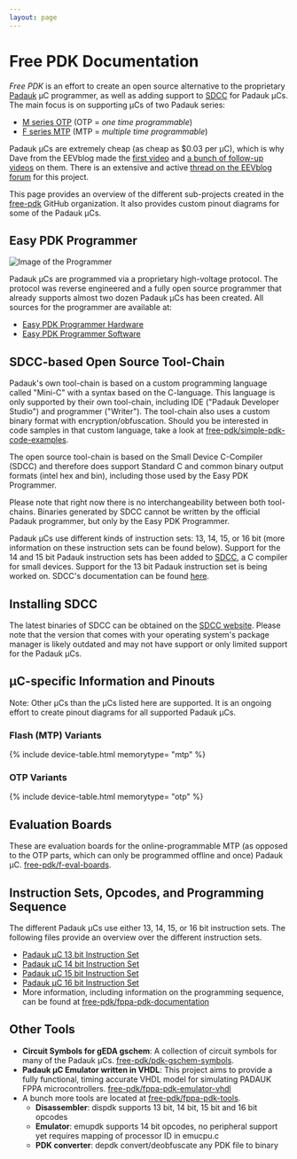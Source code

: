 ```yaml
---
layout: page
---
```


# Free PDK Documentation

*Free PDK* is an effort to create an open source alternative to the proprietary
[Padauk](http://www.padauk.com.tw/index_en.aspx) µC programmer,
as well as adding support to [SDCC](http://sdcc.sourceforge.net/) for Padauk µCs.
The main focus is on supporting µCs of two Padauk series:
- [M series OTP](http://www.padauk.com.tw/en/product/index.aspx?kind=41) (OTP = *one time programmable*)
- [F series MTP](http://www.padauk.com.tw/en/product/index.aspx?kind=42) (MTP = *multiple time programmable*)

Padauk µCs are extremely cheap (as cheap as $0.03 per µC), which is why
Dave from the EEVblog made the [first video](https://youtu.be/VYhAGnsnO7w)
and [a bunch of follow-up videos](https://www.youtube.com/watch?v=r45r4rV5JOI&list=PLvOlSehNtuHsiF93KOLoF1KAHArmIW9lC) on them.
There is an extensive and active
[thread on the EEVblog forum](http://eevblog.com/forum/blog/eevblog-1144-padauk-programmer-reverse-engineering/)
for this project.

This page provides an overview of the different sub-projects created in the [free-pdk](https://github.com/free-pdk)
GitHub organization. It also provides custom pinout diagrams for some of the Padauk µCs.

## Easy PDK Programmer

![Image of the Programmer](https://github.com/free-pdk/easy-pdk-programmer-hardware/blob/master/easypdkprogrammer.jpg?raw=true)

Padauk µCs are programmed via a proprietary high-voltage protocol.
The protocol was reverse engineered and a fully open source programmer that already supports almost two dozen Padauk µCs has been created.
All sources for the programmer are available at:

- [Easy PDK Programmer Hardware](https://github.com/free-pdk/easy-pdk-programmer-hardware)
- [Easy PDK Programmer Software](https://github.com/free-pdk/easy-pdk-programmer-software)

## SDCC-based Open Source Tool-Chain

Padauk's own tool-chain is based on a custom programming language called "Mini-C" with a syntax based on the C-language. This language is only supported by their own tool-chain, including IDE ("Padauk Developer Studio") and programmer ("Writer"). The tool-chain also uses a custom binary format with encryption/obfuscation. Should you be interested in code samples in that custom language, take a look at [free-pdk/simple-pdk-code-examples](https://github.com/free-pdk/simple-pdk-code-examples).

The open source tool-chain is based on the Small Device C-Compiler (SDCC) and therefore does support Standard C and common binary output formats (intel hex and bin), including those used by the Easy PDK Programmer. 

Please note that right now there is no interchangeability between both tool-chains. Binaries generated by SDCC cannot be written by the official Padauk programmer, but only by the Easy PDK Programmer.

Padauk µCs use different kinds of instruction sets: 13, 14, 15, or 16 bit
(more information on these instruction sets can be found below).
Support for the 14 and 15 bit Padauk instruction sets has been added to
[SDCC](http://sdcc.sourceforge.net/), a C compiler for small devices.
Support for the 13 bit Padauk instruction set is being worked on.
SDCC's documentation can be found [here](http://sdcc.sourceforge.net/doc/sdccman.pdf).

## Installing SDCC

The latest binaries of SDCC can be obtained on the [SDCC website](http://sdcc.sourceforge.net/). Please note that the version that comes with your operating system's package manager is likely outdated and may not have support or only limited support for the Padauk µCs. 

## µC-specific Information and Pinouts

Note: Other µCs than the µCs listed here are supported.
It is an ongoing effort to create pinout diagrams for all supported Padauk µCs.

### Flash (MTP) Variants ###

{% include device-table.html memorytype= "mtp" %}

### OTP Variants ###

{% include device-table.html memorytype= "otp" %}

## Evaluation Boards

These are evaluation boards for the online-programmable MTP (as opposed to the OTP parts, which can only be programmed offline and once) Padauk µC.
[free-pdk/f-eval-boards](https://github.com/free-pdk/f-eval-boards).

## Instruction Sets, Opcodes, and Programming Sequence

The different Padauk µCs use either 13, 14, 15, or 16 bit instruction sets.
The following files provide an overview over the different instruction sets.

- [Padauk µC 13 bit Instruction Set](PADAUK_FPPA_13_bit_instruction_set.html)
- [Padauk µC 14 bit Instruction Set](PADAUK_FPPA_14_bit_instruction_set.html)
- [Padauk µC 15 bit Instruction Set](PADAUK_FPPA_15_bit_instruction_set.html)
- [Padauk µC 16 bit Instruction Set](PADAUK_FPPA_16_bit_instruction_set.html)
- More information, including information on the programming sequence, can be found at
  [free-pdk/fppa-pdk-documentation](https://github.com/free-pdk/fppa-pdk-documentation)

## Other Tools

- **Circuit Symbols for gEDA gschem**:
  A collection of circuit symbols for many of the Padauk µCs.
  [free-pdk/pdk-gschem-symbols](https://github.com/free-pdk/pdk-gschem-symbols).
- **Padauk µC Emulator written in VHDL**:
  This project aims to provide a fully functional, timing accurate VHDL model for simulating PADAUK FPPA microcontrollers.
  [free-pdk/fppa-pdk-emulator-vhdl](https://github.com/free-pdk/fppa-pdk-emulator-vhdl)
- A bunch more tools are located at
  [free-pdk/fppa-pdk-tools](https://github.com/free-pdk/fppa-pdk-tools).
  - **Disassembler**: dispdk supports 13 bit, 14 bit, 15 bit and 16 bit opcodes
  - **Emulator**: emupdk supports 14 bit opcodes, no peripheral support yet requires mapping of processor ID in emucpu.c
  - **PDK converter**: depdk convert/deobfuscate any PDK file to binary
